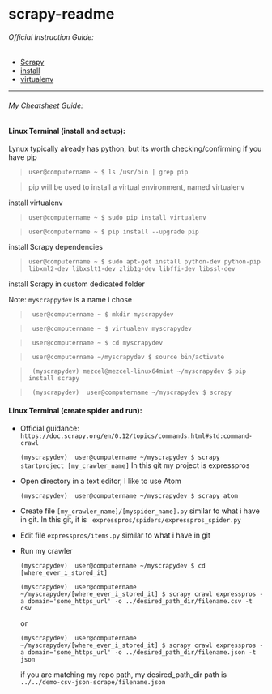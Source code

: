 # scrapy-readme

###### Official Instruction Guide:

* [Scrapy](https://scrapy.org/)
* [install](https://doc.scrapy.org/en/latest/intro/install.html)
* [virtualenv](https://doc.scrapy.org/en/latest/intro/install.html#intro-using-virtualenv)

----

###### My Cheatsheet Guide:

#### Linux Terminal (install and setup):

Lynux typically already has python, but its worth checking/confirming if you have pip

> ``` user@computername ~ $ ls /usr/bin | grep pip ```

> pip will be used to install a virtual environment, named virtualenv

 install virtualenv
> ```user@computername ~ $ sudo pip install virtualenv```

> ```user@computername ~ $ pip install --upgrade pip```

 install Scrapy dependencies

> ``` user@computername ~ $ sudo apt-get install python-dev python-pip libxml2-dev libxslt1-dev zlib1g-dev libffi-dev libssl-dev ```

install Scrapy in custom dedicated folder

Note: ```myscrappydev``` is a name i chose

> ``` user@computername ~ $ mkdir myscrapydev```

> ``` user@computername ~ $ virtualenv myscrapydev```

> ``` user@computername ~ $ cd myscrapydev```

> ``` user@computername ~/myscrapydev $ source bin/activate```

> ``` (myscrapydev) mezcel@mezcel-linux64mint ~/myscrapydev $ pip install scrapy```

> ``` (myscrapydev)  user@computername ~/myscrapydev $ scrapy```

#### Linux Terminal (create spider and run):

* Official guidance: ``` https://doc.scrapy.org/en/0.12/topics/commands.html#std:command-crawl ```

    ``` (myscrapydev)  user@computername ~/myscrapydev $ scrapy startproject [my_crawler_name] ``` In this git my project is expresspros

* Open directory in a text editor, I like to use Atom

    ``` (myscrapydev)  user@computername ~/myscrapydev $ scrapy atom ```

* Create file ``` [my_crawler_name]/[myspider_name].py ``` similar to what i have in git. In this git, it is ``` expresspros/spiders/expresspros_spider.py```

* Edit file ``` expresspros/items.py ``` similar to what i have in git

* Run my crawler

    ``` (myscrapydev)  user@computername ~/myscrapydev $ cd [where_ever_i_stored_it] ```

    ```(myscrapydev)  user@computername ~/myscrapydev/[where_ever_i_stored_it] $ scrapy crawl expresspros -a domain='some_https_url' -o ../desired_path_dir/filename.csv -t csv```

    or

    ```(myscrapydev)  user@computername ~/myscrapydev/[where_ever_i_stored_it] $ scrapy crawl expresspros -a domain='some_https_url' -o ../desired_path_dir/filename.json -t json```

    if you are matching my repo path, my desired_path_dir path is ```../../demo-csv-json-scrape/filename.json```

